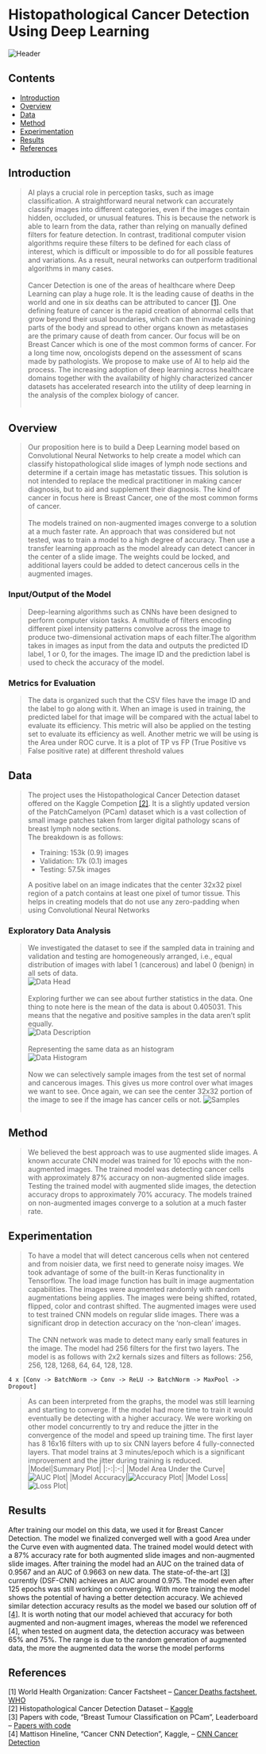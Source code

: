 # Histopathological Cancer Detection Using Deep Learning
![Header](./images/pcam.jpg)

## Contents
- [Introduction](#introduction)
- [Overview](#overview)
- [Data](#data)
- [Method](#method)
- [Experimentation](#experimentation)
- [Results](#results)
- [References](#references)

## Introduction
> AI plays a crucial role in perception tasks, such as 
image classification. A straightforward neural network can 
accurately classify images into different categories, even if 
the images contain hidden, occluded, or unusual features. 
This is because the network is able to learn from the data, 
rather than relying on manually defined filters for feature 
detection. In contrast, traditional computer vision 
algorithms require these filters to be defined for each class 
of interest, which is difficult or impossible to do for all 
possible features and variations. As a result, neural 
networks can outperform traditional algorithms in many 
cases. <br> <br>
> Cancer Detection is one of the areas of healthcare where 
Deep Learning can play a huge role. It is the leading cause 
of deaths in the world and one in six deaths can be 
attributed to cancer [[1]](https://www.who.int/news-room/fact-sheets/detail/cancer#:~:text=Cancer%20is%20a%20la "Cancer Deaths factsheet, WHO"). One 
defining feature of cancer is the rapid creation of abnormal 
cells that grow beyond their usual boundaries, which can 
then invade adjoining parts of the body and spread to other 
organs known as metastases are the primary cause of death 
from cancer. Our focus will be on Breast Cancer which is 
one of the most common forms of cancer. For a long time 
now, oncologists depend on the assessment of scans made 
by pathologists. We propose to make use of AI to help aid 
the process. The increasing adoption of deep learning 
across healthcare domains together with the availability of 
highly characterized cancer datasets has accelerated 
research into the utility of deep learning in the analysis of 
the complex biology of cancer. <br> <br>


## Overview
> Our proposition here is to build a Deep Learning model 
based on Convolutional Neural Networks to help create a 
model which can classify histopathological slide images of 
lymph node sections and determine if a certain image has 
metastatic tissues. This solution is not intended to replace 
the medical practitioner in making cancer diagnosis, but to 
aid and supplement their diagnosis.
The kind of cancer in focus here is Breast Cancer, one 
of the most common forms of cancer. <br> <br>
> The models trained on non-augmented images converge 
to a solution at a much faster rate. 
An approach that was considered but not tested, was to 
train a model to a high degree of accuracy. Then use a 
transfer learning approach as the model already can detect 
cancer in the center of a slide image. The weights could be 
locked, and additional layers could be added to detect 
cancerous cells in the augmented images.
### Input/Output of the Model
> Deep-learning algorithms such as CNNs have been 
designed to perform computer vision tasks. A multitude of filters encoding different pixel intensity 
patterns convolve across the image to produce two-dimensional activation maps of each filter.The algorithm takes in images as input from the data 
and outputs the predicted ID label, 1 or 0, for the images. 
The image ID and the prediction label is used to check the 
accuracy of the model.
### Metrics for Evaluation
> The data is organized such that the CSV files have the 
image ID and the label to go along with it. When an image 
is used in training, the predicted label for that image will 
be compared with the actual label to evaluate its 
efficiency. This metric will also be applied on the testing 
set to evaluate its efficiency as well. Another metric we 
will be using is the Area under ROC curve. It is a plot of 
TP vs FP (True Positive vs False positive rate) at different
threshold values

## Data
> The project uses the Histopathological 
Cancer Detection dataset offered on the Kaggle 
Competion [[2]](https://www.kaggle.com/c/histopathologic-cancer-detection "Kaggle Dataset"). It is a slightly updated version of the PatchCamelyon (PCam) dataset which is a vast collection of small image patches taken from larger digital pathology scans of breast lymph node sections. <br>
> The breakdown is as follows:
> * Training: 153k (0.9) images
> * Validation: 17k (0.1) images
> * Testing: 57.5k images
>
> A positive label on an image indicates that the 
center 32x32 pixel region of a patch contains at least one 
pixel of tumor tissue. This helps in creating models that do 
not use any zero-padding when using Convolutional 
Neural Networks

### Exploratory Data Analysis
> We investigated the dataset to see if the sampled data in 
training and validation and testing are homogeneously 
arranged, i.e., equal distribution of images with label 1 
(cancerous) and label 0 (benign) in all sets of data. <br>
![Data Head](./images/Data_Head.png) <br> <br>
> Exploring further we can see about further statistics in 
the data. One thing to note here is the mean of the data is 
about 0.405031. This means that the negative and positive 
samples in the data aren’t split equally.<br>
![Data Description](./images/Data_Description.png) <br> <br>
> Representing the same data as an histogram <br>
![Data Histogram](./images/Data_Histogram.png) <br> <br>
> Now we can selectively sample images from the test set of normal and cancerous images. This gives us more control over what images we want to see. Once again, we can see the center 32x32 portion of the image to see if the image has cancer cells or not.
![Samples](./images/Samples.png) <br> <br>

## Method
> We believed the best approach was to use augmented 
slide images. A known accurate CNN model was trained 
for 10 epochs with the non-augmented images. The trained 
model was detecting cancer cells with approximately 87%
accuracy on non-augmented slide images. Testing the
trained model with augmented slide images, the detection 
accuracy drops to approximately 70% accuracy. The 
models trained on non-augmented images converge to a
solution at a much faster rate.

## Experimentation
> To have a model that will detect cancerous cells when 
not centered and from noisier data, we first need to 
generate noisy images. We took advantage of some of the 
built-in Keras functionality in Tensorflow. The load image
function has built in image augmentation capabilities. The
images were augmented randomly with random
augmentations being applies. The images were being 
shifted, rotated, flipped, color and contrast shifted. The
augmented images were used to test trained CNN models
on regular slide images. There was a significant drop in
detection accuracy on the ‘non-clean’ images. <br> <br>
> The CNN network was made to detect 
many early small features in the image. The model had 
256 filters for the first two layers. The model is as follows with 2x2 kernals sizes and filters as follows: 256, 256, 128, 1268, 64, 64, 128, 128.
```
4 x [Conv -> BatchNorm -> Conv -> ReLU -> BatchNorm -> MaxPool -> Dropout] 
```
> As can been interpreted from the graphs, the model was 
still learning and starting to converge. If the model had 
more time to train it would eventually be detecting with a 
higher accuracy. We were working on other model 
concurrently to try and reduce the jitter in the convergence 
of the model and speed up training time. The first layer has 8 16x16 
filters with up to six CNN layers before 4 fully-connected 
layers. That model trains at 3 minutes/epoch which is a 
significant improvement and the jitter during training is 
reduced.
>|Model|Summary Plot|
>|:-:|:-:|
>|Model Area Under the Curve|![AUC Plot](./images/Model_auc.png)|
>|Model Accuracy|![Accuracy Plot](./images/Model_Accuracy.png)|
>|Model Loss|![Loss Plot](./images/Model_Loss.png)|

## Results
After training our model on this data, we used it for
Breast Cancer Detection. The model we finalized 
converged well with a good Area under the Curve even 
with augmented data. The trained model would detect with 
a 87% accuracy rate for both augmented slide images and 
non-augmented slide images. After training the model had
an AUC on the trained data of 0.9567 and an AUC of 
0.9663 on new data. The state-of-the-art [[3]](https://paperswithcode.com/sota/breast-tumour-classification-on-pcam "Breast Tumour Classification on PCam") currently (DSF-CNN) achieves an AUC around 0.975.
The model even after 125 epochs was still working on 
converging. With more training the model shows the 
potential of having a better detection accuracy.
We achieved similar detection accuracy results as the 
model we based our solution off of [[4]](https://www.kaggle.com/code/mattison/cancer-cnn-detection "Mattison Hineline"). It is worth noting 
that our model achieved that accuracy for both augmented 
and non-augment images, whereas the model we 
referenced [4], when tested on augment data, the detection 
accuracy was between 65% and 75%. The range is due to 
the random generation of augmented data, the more the 
augmented data the worse the model performs

## References
[1] World Health Organization: Cancer Factsheet – [Cancer Deaths factsheet, WHO](https://www.who.int/news-room/fact-sheets/detail/cancer#:~:text=Cancer%20is%20a%20la) <br>
[2] Histopathological Cancer Detection Dataset – [Kaggle](https://www.kaggle.com/c/histopathologic-cancer-detection) <br>
[3] Papers with code, “Breast Tumour Classification on PCam”, 
Leaderboard – [Papers with code](https://paperswithcode.com/sota/breast-tumour-classification-on-pca) <br>
[4] Mattison Hineline, “Cancer CNN Detection”, Kaggle, – [CNN Cancer Detection](https://www.kaggle.com/code/mattison/cancer-cnn-detection)

